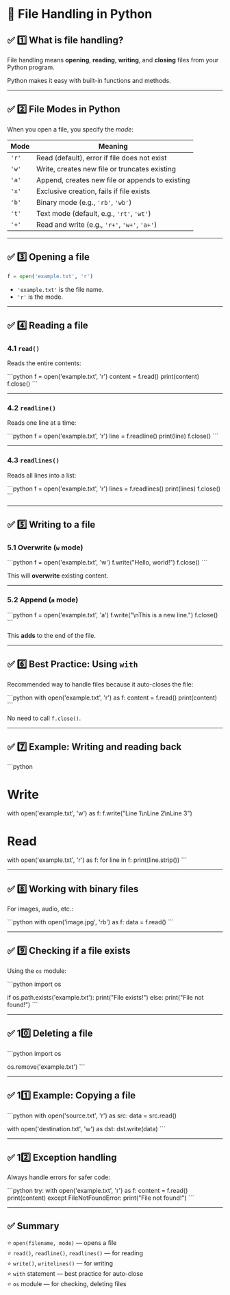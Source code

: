 # 📂 File Handling in Python

## ✅ 1️⃣ What is file handling?

File handling means **opening**, **reading**, **writing**, and **closing** files from your Python program.

Python makes it easy with built-in functions and methods.

---

## ✅ 2️⃣ File Modes in Python

When you open a file, you specify the *mode*:

| Mode | Meaning                                          |
|------|--------------------------------------------------|
| `'r'`  | Read (default), error if file does not exist     |
| `'w'`  | Write, creates new file or truncates existing    |
| `'a'`  | Append, creates new file or appends to existing  |
| `'x'`  | Exclusive creation, fails if file exists         |
| `'b'`  | Binary mode (e.g., `'rb'`, `'wb'`)               |
| `'t'`  | Text mode (default, e.g., `'rt'`, `'wt'`)        |
| `'+'`  | Read and write (e.g., `'r+'`, `'w+'`, `'a+'`)    |

---

## ✅ 3️⃣ Opening a file

```python
f = open('example.txt', 'r')
```

- `'example.txt'` is the file name.
- `'r'` is the mode.

---

## ✅ 4️⃣ Reading a file

### 4.1 `read()`
Reads the entire contents:

\`\`\`python
f = open('example.txt', 'r')
content = f.read()
print(content)
f.close()
\`\`\`

---

### 4.2 `readline()`
Reads one line at a time:

\`\`\`python
f = open('example.txt', 'r')
line = f.readline()
print(line)
f.close()
\`\`\`

---

### 4.3 `readlines()`
Reads all lines into a list:

\`\`\`python
f = open('example.txt', 'r')
lines = f.readlines()
print(lines)
f.close()
\`\`\`

---

## ✅ 5️⃣ Writing to a file

### 5.1 Overwrite (`w` mode)

\`\`\`python
f = open('example.txt', 'w')
f.write("Hello, world!")
f.close()
\`\`\`

This will **overwrite** existing content.

---

### 5.2 Append (`a` mode)

\`\`\`python
f = open('example.txt', 'a')
f.write("\\nThis is a new line.")
f.close()
\`\`\`

This **adds** to the end of the file.

---

## ✅ 6️⃣ Best Practice: Using `with`

Recommended way to handle files because it auto-closes the file:

\`\`\`python
with open('example.txt', 'r') as f:
    content = f.read()
    print(content)
\`\`\`

No need to call `f.close()`.

---

## ✅ 7️⃣ Example: Writing and reading back

\`\`\`python
# Write
with open('example.txt', 'w') as f:
    f.write("Line 1\\nLine 2\\nLine 3")

# Read
with open('example.txt', 'r') as f:
    for line in f:
        print(line.strip())
\`\`\`

---

## ✅ 8️⃣ Working with binary files

For images, audio, etc.:

\`\`\`python
with open('image.jpg', 'rb') as f:
    data = f.read()
\`\`\`

---

## ✅ 9️⃣ Checking if a file exists

Using the `os` module:

\`\`\`python
import os

if os.path.exists('example.txt'):
    print("File exists!")
else:
    print("File not found!")
\`\`\`

---

## ✅ 10️⃣ Deleting a file

\`\`\`python
import os

os.remove('example.txt')
\`\`\`

---

## ✅ 11️⃣ Example: Copying a file

\`\`\`python
with open('source.txt', 'r') as src:
    data = src.read()

with open('destination.txt', 'w') as dst:
    dst.write(data)
\`\`\`

---

## ✅ 12️⃣ Exception handling

Always handle errors for safer code:

\`\`\`python
try:
    with open('example.txt', 'r') as f:
        content = f.read()
        print(content)
except FileNotFoundError:
    print("File not found!")
\`\`\`

---

## ✅ Summary

⭐ `open(filename, mode)` — opens a file  
⭐ `read()`, `readline()`, `readlines()` — for reading  
⭐ `write()`, `writelines()` — for writing  
⭐ `with` statement — best practice for auto-close  
⭐ `os` module — for checking, deleting files
